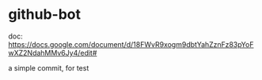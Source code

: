 # github-bot

doc: https://docs.google.com/document/d/18FWvR9xogm9dbtYahZznFz83pYoFwXZ2NdahMMv6Jy4/edit#

a simple commit, for test
